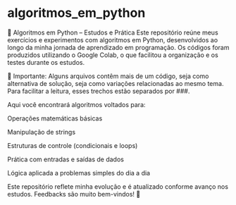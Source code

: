 # algoritmos_em_python
🐍 Algoritmos em Python – Estudos e Prática
Este repositório reúne meus exercícios e experimentos com algoritmos em Python, desenvolvidos ao longo da minha jornada de aprendizado em programação. Os códigos foram produzidos utilizando o Google Colab, o que facilitou a organização e os testes durante os estudos.

📌 Importante:
Alguns arquivos contêm mais de um código, seja como alternativa de solução, seja como variações relacionadas ao mesmo tema. Para facilitar a leitura, esses trechos estão separados por ###.

Aqui você encontrará algoritmos voltados para:

Operações matemáticas básicas

Manipulação de strings

Estruturas de controle (condicionais e loops)

Prática com entradas e saídas de dados

Lógica aplicada a problemas simples do dia a dia

Este repositório reflete minha evolução e é atualizado conforme avanço nos estudos. Feedbacks são muito bem-vindos! 🚀
